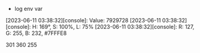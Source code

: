 
- log env var

[2023-06-11 03:38:32][console]: Value: 7929728
[2023-06-11 03:38:32][console]: H: 169°, S: 100%, L: 75%
[2023-06-11 03:38:32][console]: R: 127, G: 255, B: 232, #7FFFE8

301 360
    255